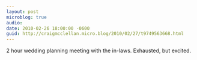 ```yaml
---
layout: post
microblog: true
audio: 
date: 2010-02-26 18:00:00 -0600
guid: http://craigmcclellan.micro.blog/2010/02/27/t9749563668.html
---
```

2 hour wedding planning meeting with the in-laws. Exhausted, but excited.
